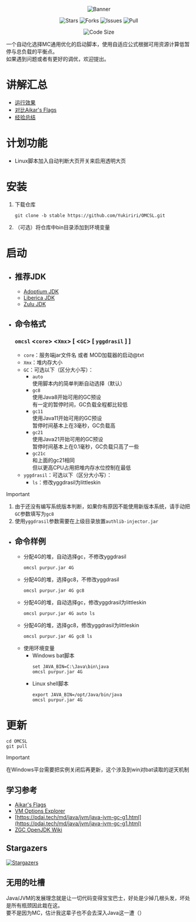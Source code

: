 <div align="center">

![Banner](https://socialify.git.ci/Yukiriri/OMCSL/image?description=1&language=1&name=1&owner=1&pattern=Circuit%20Board&theme=Auto)

![Stars](https://img.shields.io/github/stars/Yukiriri/OMCSL?style=for-the-badge)
![Forks](https://img.shields.io/github/forks/Yukiriri/OMCSL?style=for-the-badge)
![Issues](https://img.shields.io/github/issues/Yukiriri/OMCSL?style=for-the-badge)
![Pull](https://img.shields.io/github/issues-pr/Yukiriri/OMCSL?style=for-the-badge)

![Code Size](https://img.shields.io/github/languages/code-size/Yukiriri/OMCSL?style=for-the-badge)

</div>

一个自动化选择MC通用优化的启动脚本，使用自适应公式根据可用资源计算低暂停与总负载的平衡点。  
如果遇到问题或者有更好的调优，欢迎提出。  

# 讲解汇总
- [运行效果](./md/test-summary.md)
- [对比Aikar's Flags](./md/aikar-g1gc.md)
- [经验总结](./md/my-gc.md)

# 计划功能
- Linux脚本加入自动判断大页开关来启用透明大页

# 安装
1. 下载仓库
    ```
    git clone -b stable https://github.com/Yukiriri/OMCSL.git
    ```
2. （可选）将仓库中bin目录添加到环境变量

# 启动
- ## 推荐JDK
    - [Adoptium JDK](https://adoptium.net/zh-CN/temurin/releases/)
    - [Liberica JDK](https://bell-sw.com/pages/downloads/)
    - [Zulu JDK](https://www.azul.com/downloads/?package=jdk#zulu)

- ## 命令格式
    ### `omcsl` \<`core`\> \<`Xmx`\> [ \<`GC`\> [ `yggdrasil` ] ]
    - `core`：服务端jar文件名 或者 MOD加载器的启动@txt
    - `Xmx`：堆内存大小
    - `GC`：可选以下（区分大小写）：
        - `auto`  
            使用脚本内的简单判断自动选择（默认）  
        - `gc8`  
            使用Java8开始可用的GC预设  
            有一定的暂停时间，GC负载全程都比较低  
        - `gc11`  
            使用Java11开始可用的GC预设  
            暂停时间基本上在3毫秒，GC负载高  
        - `gc21`  
            使用Java21开始可用的GC预设  
            暂停时间基本上在0.1毫秒，GC负载只高了一些  
        - `gc21c`  
            和上面的gc21相同  
            但以更高CPU占用把堆内存水位控制在最低  
    - `yggdrasil`：可选以下（区分大小写）：  
        - `ls`：修改yggdrasil为littleskin  

> [!IMPORTANT]  
> 1. 由于还没有编写系统版本判断，如果你有原因不能使用新版本系统，请手动把`GC`参数填写为`gc8`  
> 2. 使用`yggdrasil`参数需要在上级目录放置`authlib-injector.jar`  

- ## 命令样例
    - 分配4G的堆，自动选择gc，不修改yggdrasil
        ```
        omcsl purpur.jar 4G
        ```
    - 分配4G的堆，选择gc8，不修改yggdrasil
        ```
        omcsl purpur.jar 4G gc8
        ```
    - 分配4G的堆，自动选择gc，修改yggdrasil为littleskin
        ```
        omcsl purpur.jar 4G auto ls
        ```
    - 分配4G的堆，选择gc8，修改yggdrasil为littleskin
        ```
        omcsl purpur.jar 4G gc8 ls
        ```
    - 使用环境变量
        - Windows bat脚本
            ```
            set JAVA_BIN=C:\Java\bin\java
            omcsl purpur.jar 4G
            ```
        - Linux shell脚本
            ```
            export JAVA_BIN=/opt/Java/bin/java
            omcsl purpur.jar 4G
            ```

# 更新
```
cd OMCSL
git pull
```
> [!IMPORTANT]  
> 在Windows平台需要把实例关闭后再更新，这个涉及到win对bat读取的逆天机制  

## 学习参考
- [Aikar's Flags](https://aikar.co/2018/07/02/tuning-the-jvm-g1gc-garbage-collector-flags-for-minecraft)
- [VM Options Explorer](https://chriswhocodes.com/vm-options-explorer.html)
- [https://pdai.tech/md/java/jvm/java-jvm-gc-g1.html](https://pdai.tech/md/java/jvm/java-jvm-gc-g1.html)
- [ZGC OpenJDK Wiki](https://wiki.openjdk.org/display/zgc)

## Stargazers
[![Stargazers](https://starchart.cc/Yukiriri/OMCSL.svg?variant=adaptive)](https://starchart.cc/Yukiriri/OMCSL)

## 无用的吐槽
Java/JVM的发展理念就是让一切代码变得宝宝巴士，好处是少掉几根头发，坏处是所有瓶颈因此栽在这。  
要不是因为MC，估计我这辈子也不会去深入Java这一遭（）  
